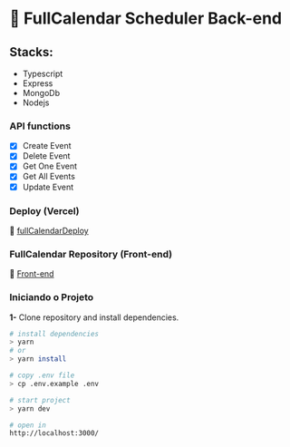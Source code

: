 # 📅 FullCalendar Scheduler Back-end

## Stacks: 

- Typescript
- Express
- MongoDb
- Nodejs

### API functions

- [x] Create Event
- [x] Delete Event
- [x] Get One Event
- [x] Get All Events
- [x] Update Event

### Deploy (Vercel)

🔗 [fullCalendarDeploy](https://fullcalendar-scheduler-web.vercel.app/)

### FullCalendar Repository (Front-end)

🔗 [Front-end](https://github.com/jrsousadev/challenge-surflex-front)

### Iniciando o Projeto

**1-** Clone repository and install dependencies.
```sh
# install dependencies
> yarn
# or
> yarn install

# copy .env file
> cp .env.example .env

# start project
> yarn dev

# open in
http://localhost:3000/
```
